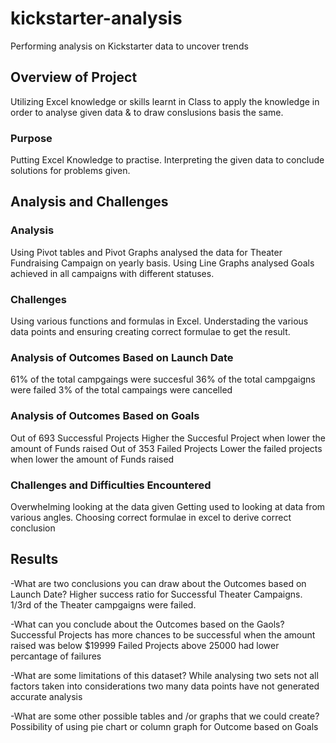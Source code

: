 # kickstarter-analysis
Performing analysis on Kickstarter data to uncover trends
## Overview of Project
Utilizing Excel knowledge or skills learnt in Class to apply the knowledge in order to analyse given data & to draw conslusions basis the same. 

### Purpose
Putting Excel Knowledge to practise. Interpreting the given data to conclude solutions for problems given.  

## Analysis and Challenges

### Analysis
Using Pivot tables and Pivot Graphs analysed the data for Theater Fundraising Campaign on yearly basis.
Using Line Graphs analysed Goals achieved in all campaigns with different statuses.

### Challenges
Using various functions and formulas in Excel. 
Understading the various data points and ensuring creating correct formulae to get the result. 


### Analysis of Outcomes Based on Launch Date
61% of the total campgaings were succesful
36% of the total campgaigns were failed
3% of the total campaings were cancelled


### Analysis of Outcomes Based on Goals
Out of 693 Successful Projects Higher the Succesful Project when lower the amount of Funds raised
Out of 353 Failed Projects Lower the failed projects when lower the amount of Funds raised



### Challenges and Difficulties Encountered
Overwhelming looking at the data given
Getting used to looking at data from various angles.
Choosing correct formulae in excel to derive correct conclusion


## Results

-What are two conclusions you can draw about the Outcomes based on Launch Date?
Higher success ratio for Successful Theater Campaigns. 
1/3rd of the Theater campgaigns were failed. 

-What can you conclude about the Outcomes based on the Gaols?
Successful Projects has more chances to be successful when the amount raised was below $19999
Failed Projects above 25000 had lower percantage of failures


-What are some limitations of this dataset?
While analysing two sets not all factors taken into considerations
two many data points have not generated accurate analysis

-What are some other possible tables and /or graphs that we could create?
Possibility of using pie chart or column graph for Outcome based on Goals

